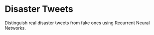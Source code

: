# Disaster Tweets

Distinguish real disaster tweets from fake ones using Recurrent Neural Networks.
